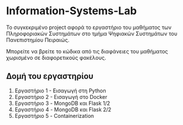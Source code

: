 # Information-Systems-Lab

Το συγκεκριμένο project αφορά το εργαστήριο του μαθήματος των Πληροφοριακών Συστημάτων στο τμήμα Ψηφιακών Συστημάτων του Πανεπιστημίου Πειραιώς. 

Μπορείτε να βρείτε το κώδικα από τις διαφάνειες του μαθήματος χωρισμένο σε διαφορετικούς φακέλους. 

## Δομή του εργαστηρίου
1. Εργαστήριο 1 - Εισαγωγή στη Python 
2. Εργαστήριο 2 - Εισαγωγή στο Docker 
3. Εργαστήριο 3 - MongoDB και Flask 1/2
4. Εργαστήριο 4 - MongoDB και Flask 2/2
5. Εργαστήριο 5 - Containerization

